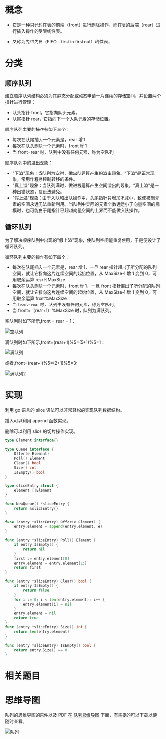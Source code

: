 # 概念

- 它是一种只允许在表的前端（front）进行删除操作，而在表的后端（rear）进行插入操作的受限线性表。

- 又称为先进先出（FIFO—first in first out）线性表。

# 分类

## 顺序队列

建立顺序队列结构必须为其静态分配或动态申请一片连续的存储空间，并设置两个指针进行管理：

- 队头指针 front，它指向队头元素。
- 队尾指针 rear，它指向下一个入队元素的存储位置。

顺序队列主要的操作有如下三个：

- 每次在队尾插入一个元素是，rear 增 1
- 每次在队头删除一个元素时，front 增 1
- 当 front=rear 时，队列中没有任何元素，称为空队列

顺序队列中的溢出现象：

- "下溢"现象：当队列为空时，做出队运算产生的溢出现象。“下溢”是正常现象，常用作程序控制转移的条件。
- "真上溢"现象：当队列满时，做进栈运算产生空间溢出的现象。“真上溢”是一种出错状态，应设法避免。
- "假上溢"现象：由于入队和出队操作中，头尾指针只增加不减小，致使被删元素的空间永远无法重新利用。当队列中实际的元素个数远远小于向量空间的规模时，也可能由于尾指针已超越向量空间的上界而不能做入队操作。

## 循环队列

为了解决顺序队列中出现的"假上溢"现象，使队列空间能重复使用，于是便设计了循环队列。

循环队列主要的操作有如下四个：

- 每次在队尾插入一个元素是，rear 增 1，一旦 rear 指针超出了所分配的队列空间，就让它指向这片连续空间的起始位置，从 MaxSize-1 增 1 变到 0，可用取余运算 rear%MaxSize
- 每次在队头删除一个元素时，front 增 1，一旦 front 指针超出了所分配的队列空间，就让它指向这片连续空间的起始位置，从 MaxSize-1 增 1 变到 0，可用取余运算 front%MaxSize
- 当 front=rear 时，队列中没有任何元素，称为空队列。
- 当 front=（rear+1）%MaxSize 时，队列为满队列。

空队列时如下所示,front = rear = 1：

![空队列](https://cnymw.github.io/go-study/docs/img/数据结构-队列/数据结构-队列-临时队列1.png)

满队列时如下所示,front=(rear+1)%5=(5+1)%5=1：

![满队列](https://cnymw.github.io/go-study/docs/img/数据结构-队列/数据结构-队列-临时队列2.png)

或者,front=(rear+1)%5=(2+1)%5=3:

![满队列2](https://cnymw.github.io/go-study/docs/img/数据结构-队列/数据结构-队列-临时队列3.png)

# 实现

利用 go 语言的 slice 语法可以非常轻松的实现队列数据结构。

插入可以利用 append 函数实现。

删除可以利用 slice 的切片操作实现。

```go
type Element interface{}

type Queue interface {
    Offer(e Element)
    Poll() Element
    Clear() bool
    Size() int
    IsEmpty() bool
}

type sliceEntry struct {
    element []Element
}

func NewQueue() *sliceEntry {
    return &sliceEntry{}
}

func (entry *sliceEntry) Offer(e Element) {
    entry.element = append(entry.element, e)
}

func (entry *sliceEntry) Poll() Element {
    if entry.IsEmpty() {
        return nil
    }
    first := entry.element[0]
    entry.element = entry.element[1:]
    return first
}

func (entry *sliceEntry) Clear() bool {
    if entry.IsEmpty() {
        return false
    }
    for i := 0; i < len(entry.element); i++ {
        entry.element[i] = nil
    }
    entry.element = nil
    return true
}
func (entry *sliceEntry) Size() int {
    return len(entry.element)
}

func (entry *sliceEntry) IsEmpty() bool {
    return entry.Size() == 0
}

```

# 相关题目

# 思维导图

队列的思维导图的原件以及 PDF 在 [队列思维导图](https://github.com/cnymw/go-study/tree/master/docs/mind/数据结构-队列) 下面，有需要的可以下载以便随时查看。

![队列](https://cnymw.github.io/go-study/docs/img/数据结构-队列/数据结构-队列-思维导图.jpg)